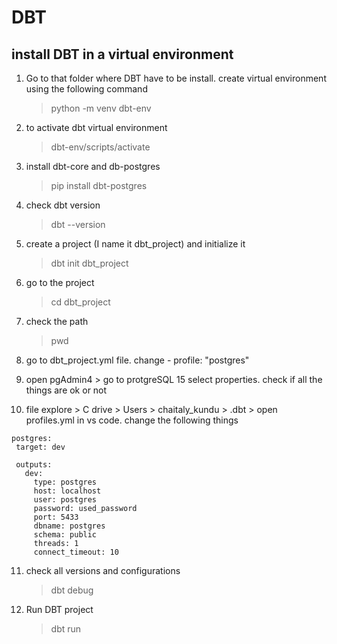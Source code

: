 # DBT

## install DBT in a virtual environment

1. Go to that folder where DBT have to be install. create virtual environment using the following command
   > python -m venv dbt-env
2. to activate dbt virtual environment
   > dbt-env/scripts/activate
3. install dbt-core and db-postgres
   > pip install dbt-postgres
4. check dbt version
   > dbt --version
5. create a project (I name it dbt_project) and initialize it
   > dbt init dbt_project
6. go to the project
   > cd dbt_project
7. check the path

   > pwd

8. go to dbt_project.yml file. change - profile: "postgres"
9. open pgAdmin4 > go to protgreSQL 15 select properties. check if all the things are ok or not
10. file explore > C drive > Users > chaitaly_kundu > .dbt > open profiles.yml in vs code. change the following things

```
postgres:
 target: dev

 outputs:
   dev:
     type: postgres
     host: localhost
     user: postgres
     password: used_password
     port: 5433
     dbname: postgres
     schema: public
     threads: 1
     connect_timeout: 10
```

11. check all versions and configurations

    > dbt debug

12. Run DBT project
    > dbt run
